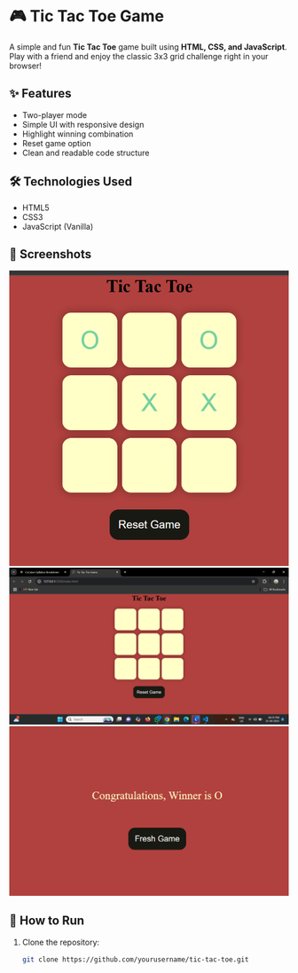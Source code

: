 # 🎮 Tic Tac Toe Game

A simple and fun **Tic Tac Toe** game built using **HTML, CSS, and JavaScript**. Play with a friend and enjoy the classic 3x3 grid challenge right in your browser!

## ✨ Features

- Two-player mode
- Simple UI with responsive design
- Highlight winning combination
- Reset game option
- Clean and readable code structure

## 🛠️ Technologies Used

- HTML5
- CSS3
- JavaScript (Vanilla)

## 📸 Screenshots

![Tic Tac Toe Screenshot](tic.png)
![Tic Tac Toe Screenshot](tac.png)
![Tic Tac Toe Screenshot](toe.png) 
## 🚀 How to Run

1. Clone the repository:

   ```bash
   git clone https://github.com/yourusername/tic-tac-toe.git
